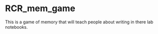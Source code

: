 # RCR_mem_game
This is a game of memory that will teach people about writing in there lab notebooks. 
